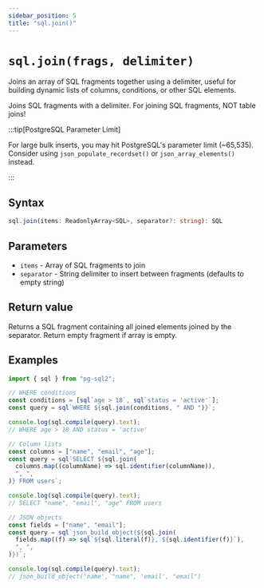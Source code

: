 ```yaml
---
sidebar_position: 5
title: "sql.join()"
---
```


# `sql.join(frags, delimiter)`

Joins an array of SQL fragments together using a delimiter, useful for building
dynamic lists of columns, conditions, or other SQL elements.

Joins SQL fragments with a delimiter. For joining SQL fragments, NOT table
joins!

:::tip[PostgreSQL Parameter Limit]

For large bulk inserts, you may hit PostgreSQL's parameter limit (~65,535).
Consider using `json_populate_recordset()` or `json_array_elements()` instead.

:::

## Syntax

```typescript
sql.join(items: ReadonlyArray<SQL>, separator?: string): SQL
```

## Parameters

- `items` - Array of SQL fragments to join
- `separator` - String delimiter to insert between fragments (defaults to empty string)

## Return value

Returns a SQL fragment containing all joined elements joined by the separator.
Return empty fragment if array is empty.

## Examples

```js
import { sql } from "pg-sql2";

// WHERE conditions
const conditions = [sql`age > 18`, sql`status = 'active'`];
const query = sql`WHERE ${sql.join(conditions, " AND ")}`;

console.log(sql.compile(query).text);
// WHERE age > 18 AND status = 'active'

// Column lists
const columns = ["name", "email", "age"];
const query = sql`SELECT ${sql.join(
  columns.map((columnName) => sql.identifier(columnName)),
  ", ",
)} FROM users`;

console.log(sql.compile(query).text);
// SELECT "name", "email", "age" FROM users

// JSON objects
const fields = ["name", "email"];
const query = sql`json_build_object(${sql.join(
  fields.map((f) => sql`${sql.literal(f)}, ${sql.identifier(f)}`),
  ", ",
)})`;

console.log(sql.compile(query).text);
// json_build_object('name', "name", 'email', "email")
```
